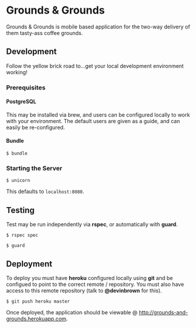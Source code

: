 # Grounds & Grounds

Grounds & Grounds is mobile based application for the two-way delivery of them tasty-ass coffee grounds.

## Development

Follow the yellow brick road to...get your local development environment working!

### Prerequisites

#### PostgreSQL

This may be installed via brew, and users can be configured locally to work with your environment. The default users are given as a guide, and can easily be re-configured.

#### Bundle

```
$ bundle
```
### Starting the Server

```
$ unicorn
```

This defaults to `localhost:8080`.

## Testing

Test may be run independently via **rspec**, or automatically with **guard**.

```
$ rspec spec
```

```
$ guard
```

## Deployment

To deploy you must have **heroku** configured locally using **git** and be configued to point to the correct remote / repository. You must also have access to this remote repository (talk to **@devinbrown** for this).

```
$ git push heroku master
```

Once deployed, the application should be viewable @ <http://grounds-and-grounds.herokuapp.com>.